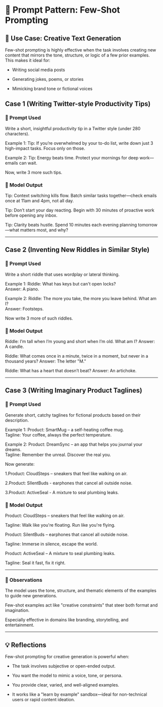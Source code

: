 # 🔁 Prompt Pattern: Few-Shot Prompting

## 🧪 Use Case: Creative Text Generation

Few-shot prompting is highly effective when the task involves creating new content that mirrors the tone, structure, or logic of a few prior examples. This makes it ideal for:

- Writing social media posts

- Generating jokes, poems, or stories

- Mimicking brand tone or fictional voices

## Case 1 (Writing Twitter-style Productivity Tips)

### 📝 Prompt Used

Write a short, insightful productivity tip in a Twitter style (under 280 characters).

Example 1:
Tip: If you’re overwhelmed by your to-do list, write down just 3 high-impact tasks. Focus only on those.

Example 2:
Tip: Energy beats time. Protect your mornings for deep work—emails can wait.

Now, write 3 more such tips.

### 🤖 Model Output

Tip: Context switching kills flow. Batch similar tasks together—check emails once at 11am and 4pm, not all day.

Tip: Don’t start your day reacting. Begin with 30 minutes of proactive work before opening any inbox.

Tip: Clarity beats hustle. Spend 10 minutes each evening planning tomorrow—what matters most, and why?

---

## Case 2 (Inventing New Riddles in Similar Style)

### 📝 Prompt Used

Write a short riddle that uses wordplay or lateral thinking.

Example 1:
Riddle: What has keys but can't open locks?  
Answer: A piano.

Example 2:
Riddle: The more you take, the more you leave behind. What am I?  
Answer: Footsteps.

Now write 3 more of such riddles. 

### 🤖 Model Output

Riddle: I’m tall when I’m young and short when I’m old. What am I?
Answer: A candle.

Riddle: What comes once in a minute, twice in a moment, but never in a thousand years?
Answer: The letter "M."

Riddle: What has a heart that doesn’t beat?
Answer: An artichoke.

---

## Case 3 (Writing Imaginary Product Taglines)

### 📝 Prompt Used

Generate short, catchy taglines for fictional products based on their description.

Example 1:
Product: SmartMug – a self-heating coffee mug.  
Tagline: Your coffee, always the perfect temperature.

Example 2:
Product: DreamSync – an app that helps you journal your dreams.  
Tagline: Remember the unreal. Discover the real you.

Now generate:

1.Product: CloudSteps – sneakers that feel like walking on air.

2.Product: SIlentBuds - earphones that cancel all outside noise.

3.Product: ActiveSeal - A mixture to seal plumbing leaks.

### 🤖 Model Output

Product: CloudSteps – sneakers that feel like walking on air.

Tagline: Walk like you're floating. Run like you're flying.

Product: SilentBuds – earphones that cancel all outside noise.

Tagline: Immerse in silence, escape the world.

Product: ActiveSeal – A mixture to seal plumbing leaks.

Tagline: Seal it fast, fix it right.

---

### 🧠 Observations

The model uses the tone, structure, and thematic elements of the examples to guide new generations.

Few-shot examples act like "creative constraints" that steer both format and imagination.

Especially effective in domains like branding, storytelling, and entertainment.

---

## 💡 Reflections

Few-shot prompting for creative generation is powerful when:

- The task involves subjective or open-ended output.

- You want the model to mimic a voice, tone, or persona.

- You provide clear, varied, and well-aligned examples.

- It works like a "learn by example" sandbox—ideal for non-technical users or rapid content ideation.